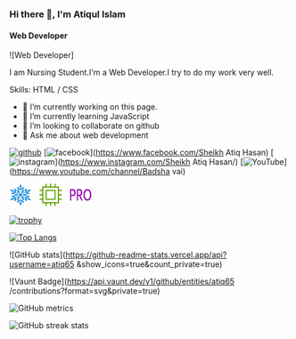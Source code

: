 ### Hi there 👋, I'm Atiqul Islam
#### Web Developer
![Web Developer] 

I am Nursing Student.I'm a Web Developer.I try to do my work very well.

Skills:   HTML / CSS

- 🔭 I’m currently working on this page. 
- 🌱 I’m currently learning JavaScript 
- 👯 I’m looking to collaborate on github 
- 💬 Ask me about web development 


[<img src='https://cdn.jsdelivr.net/npm/simple-icons@3.0.1/icons/github.svg' alt='github' height='40'>](https://github.com/atiq65 )  [<img src='https://cdn.jsdelivr.net/npm/simple-icons@3.0.1/icons/facebook.svg' alt='facebook' height='40'>](https://www.facebook.com/Sheikh Atiq Hasan)  [<img src='https://cdn.jsdelivr.net/npm/simple-icons@3.0.1/icons/instagram.svg' alt='instagram' height='40'>](https://www.instagram.com/Sheikh Atiq Hasan/)  [<img src='https://cdn.jsdelivr.net/npm/simple-icons@3.0.1/icons/youtube.svg' alt='YouTube' height='40'>](https://www.youtube.com/channel/Badsha vai)  

<a href='https://archiveprogram.github.com/'><img src='https://raw.githubusercontent.com/acervenky/animated-github-badges/master/assets/acbadge.gif' width='40' height='40'></a> <a href='https://docs.github.com/en/developers'><img src='https://raw.githubusercontent.com/acervenky/animated-github-badges/master/assets/devbadge.gif' width='40' height='40'></a> <a href='https://github.com/pricing'><img src='https://raw.githubusercontent.com/acervenky/animated-github-badges/master/assets/pro.gif' width='40' height='40'></a> 

[![trophy](https://github-profile-trophy.vercel.app/?username=atiq65 )](https://github.com/ryo-ma/github-profile-trophy)

[![Top Langs](https://github-readme-stats.vercel.app/api/top-langs/?username=atiq65 )](https://github.com/anuraghazra/github-readme-stats)

![GitHub stats](https://github-readme-stats.vercel.app/api?username=atiq65 &show_icons=true&count_private=true)  

![Vaunt Badge](https://api.vaunt.dev/v1/github/entities/atiq65 /contributions?format=svg&private=true)  

![GitHub metrics](https://metrics.lecoq.io/atiq65 )  

![GitHub streak stats](https://streak-stats.demolab.com/?user=atiq65 )  

